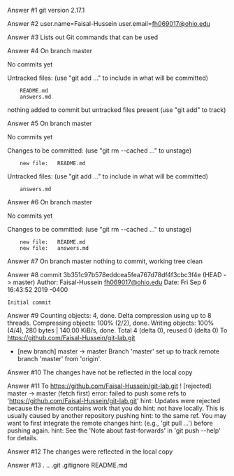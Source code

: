 Answer #1
git version 2.17.1

Answer #2
user.name=Faisal-Hussein
user.email=fh069017@ohio.edu

Answer #3
Lists out Git commands that can be used 

Answer #4
On branch master

No commits yet

Untracked files:
  (use "git add <file>..." to include in what will be committed)

        README.md
        answers.md

nothing added to commit but untracked files present (use "git add" to track)

Answer #5
On branch master

No commits yet

Changes to be committed:
  (use "git rm --cached <file>..." to unstage)

        new file:   README.md

Untracked files:
  (use "git add <file>..." to include in what will be committed)

        answers.md

Answer #6
On branch master

No commits yet

Changes to be committed:
  (use "git rm --cached <file>..." to unstage)

        new file:   README.md
        new file:   answers.md

Answer #7
On branch master
nothing to commit, working tree clean

Answer #8 
commit 3b351c97b578eddcea5fea767d78df4f3cbc3f4e (HEAD -> master)
Author: Faisal-Hussein <fh069017@ohio.edu>
Date:   Fri Sep 6 16:43:52 2019 -0400

    Initial commit

Answer #9
Counting objects: 4, done.
Delta compression using up to 8 threads.
Compressing objects: 100% (2/2), done.
Writing objects: 100% (4/4), 280 bytes | 140.00 KiB/s, done.
Total 4 (delta 0), reused 0 (delta 0)
To https://github.com/Faisal-Hussein/git-lab.git
 * [new branch]      master -> master
Branch 'master' set up to track remote branch 'master' from 'origin'.

Answer #10
The changes have not be reflected in the local copy

Answer #11
To https://github.com/Faisal-Hussein/git-lab.git
 ! [rejected]        master -> master (fetch first)
error: failed to push some refs to 'https://github.com/Faisal-Hussein/git-lab.git'
hint: Updates were rejected because the remote contains work that you do
hint: not have locally. This is usually caused by another repository pushing
hint: to the same ref. You may want to first integrate the remote changes
hint: (e.g., 'git pull ...') before pushing again.
hint: See the 'Note about fast-forwards' in 'git push --help' for details.

Answer #12
The changes were reflected in the local copy

Answer #13
.  ..  .git  .gitignore  README.md